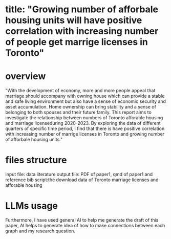 # title: "Growing number of afforbale housing units will have positive correlation with increasing number of people get marrige licenses in Toronto"

# overview
"With the development of economy, more and more people appeal that marriage should accompany with owning house which can provide a stable and safe living environment but also have a sense of economic security and asset accumulation. Home ownership can bring stability and a sense of belonging to both spouses and their future family. This report aims to investigate the relationship between numbers of Toronto afforable housing and marriage licenseduring 2020-2023. By exploring the data of different quarters of specific time period, I find that there is have positive correlation with increasing number of marrige licenses in Toronto and growing number of afforbale housing units."

# files structure
input file: data literature
output file: PDF of paper1, qmd of paper1 and reference bib
script:the download data of Toronto marriage licenses and afforable housing

# LLMs usage
Furthermore, I have used general AI to help me generate the draft of this paper, AI helps to generate idea of how to make connections between each graph and my research question.